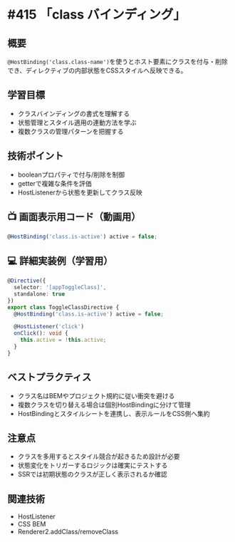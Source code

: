 # #415 「class バインディング」

## 概要
`@HostBinding('class.class-name')`を使うとホスト要素にクラスを付与・削除でき、ディレクティブの内部状態をCSSスタイルへ反映できる。

## 学習目標
- クラスバインディングの書式を理解する
- 状態管理とスタイル適用の連動方法を学ぶ
- 複数クラスの管理パターンを把握する

## 技術ポイント
- booleanプロパティで付与/削除を制御
- getterで複雑な条件を評価
- HostListenerから状態を更新してクラス反映

## 📺 画面表示用コード（動画用）
```typescript
@HostBinding('class.is-active') active = false;
```

## 💻 詳細実装例（学習用）
```typescript
@Directive({
  selector: '[appToggleClass]',
  standalone: true
})
export class ToggleClassDirective {
  @HostBinding('class.is-active') active = false;

  @HostListener('click')
  onClick(): void {
    this.active = !this.active;
  }
}
```

## ベストプラクティス
- クラス名はBEMやプロジェクト規約に従い衝突を避ける
- 複数クラスを切り替える場合は個別HostBindingに分けて管理
- HostBindingとスタイルシートを連携し、表示ルールをCSS側へ集約

## 注意点
- クラスを多用するとスタイル競合が起きるため設計が必要
- 状態変化をトリガーするロジックは確実にテストする
- SSRでは初期状態のクラスが正しく表示されるか確認

## 関連技術
- HostListener
- CSS BEM
- Renderer2.addClass/removeClass
